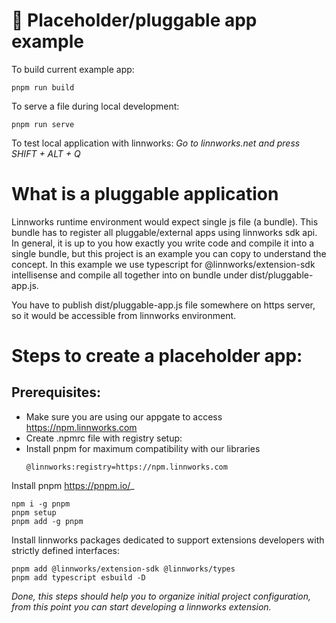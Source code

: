 # 🚀 Placeholder/pluggable app example
To build current example app:
```
pnpm run build
```

To serve a file during local development:
```
pnpm run serve
```

To test local application with linnworks:
_Go to linnworks.net and press SHIFT + ALT + Q_

# What is a pluggable application
Linnworks runtime environment would expect single js file (a bundle). This bundle has to register all pluggable/external apps using linnworks sdk api.
In general, it is up to you how exactly you write code and compile it into a single bundle, but this project is an example you can copy to understand the concept.
In this example we use typescript for @linnworks/extension-sdk intellisense and compile all together into on bundle under dist/pluggable-app.js.

You have to publish dist/pluggable-app.js file somewhere on https server, so it would be accessible from linnworks environment.


# Steps to create a placeholder app:

## Prerequisites:
* Make sure you are using our appgate to access https://npm.linnworks.com
* Create .npmrc file with registry setup:
* Install pnpm for maximum compatibility with our libraries
   ```
  @linnworks:registry=https://npm.linnworks.com
  ```

Install pnpm https://pnpm.io/_

```
npm i -g pnpm
pnpm setup
pnpm add -g pnpm
```

Install linnworks packages dedicated to support extensions developers with strictly defined interfaces:
   
 ```
pnpm add @linnworks/extension-sdk @linnworks/types
pnpm add typescript esbuild -D
   ```

_Done, this steps should help you to organize initial project configuration, from this point you can start developing a linnworks extension._
